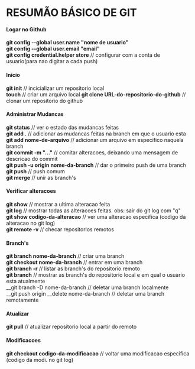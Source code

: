 # RESUMÃO BÁSICO DE GIT    

#### Logar no Github

__git config --global user.name "nome de usuario"__  
__git config --global user.email "email"__  
__git config credential.helper store__ // configurar com a conta de usuario(para nao digitar a cada push)

#### Inicio

__git init__ // incicializar um repositorio local  
__touch__    // criar um arquivo local
__git clone URL-do-repositorio-do-github__ // clonar um repositorio do github

#### Administrar Mudancas

__git status__ // ver o estado das mudancas feitas  
__git add .__ // adicionar as mudancas feitas na branch em que o usuario esta  
__git add nome-de-arquivo__ // adicionar um arquivo em especifico naquela branch  
__git commit -m "..."__ // comitar alteracoes, deixando uma mensagem de descricao do commit  
__git push -u origin nome-da-branch__ // dar o primeiro push de uma branch  
__git push__ // push comum  
__git merge__ // unir as branch's

#### Verificar alteracoes

__git show__ // mostrar a ultima alteracao feita  
__git log__ // mostrar todas as alteracoes feitas. obs: sair do git log com "q"  
__git show codigo-da-alteracao__ // ver uma alteracao especifica (codigo da alteracao no git log)  
__git remote -v__ // checar repositorios remotos

#### Branch's

__git branch nome-da-branch__ // criar uma branch  
__git checkout nome-da-branch__ // entrar em uma branch  
__git branch -r__ // listar as branch's do repositorio remoto  
__git branch__ // mostrar as branch's do repositorio local e em qual o usuario esta atualmente  
__git branch -D nome-da-branch // deletar uma branch localmente  
__git push origin __delete nome-da-branch // deletar uma branch remotamente

#### Atualizar

__git pull__ // atualizar repositorio local a partir do remoto  

#### Modificacoes

__git checkout codigo-da-modificacao__ // voltar uma modificacao especifica (codigo da modi. no git log)
